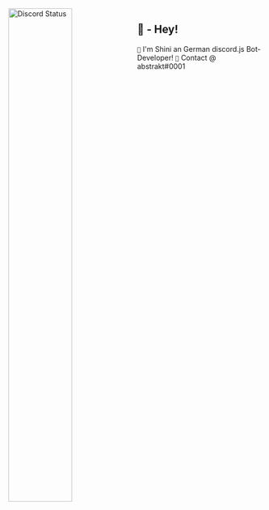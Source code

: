 <a href="https://discord.com/users/341160761470615563" target="_blank">
    <img width="50%" align="left" alt="Discord Status" src="https://lanyard.cnrad.dev/api/341160761470615563?bg=1f1f1f&borderRadius=10px">
</a>

## 🔰 - Hey!
`🔸` I'm Shini an German discord.js Bot-Developer!
`🔸` Contact @ abstrakt#0001
